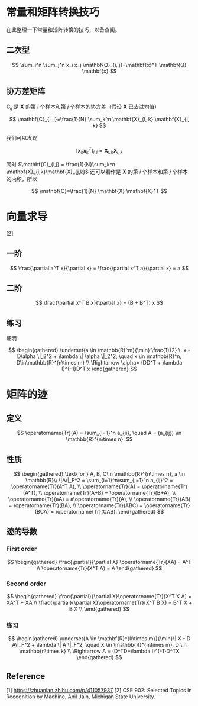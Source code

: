 # 常量和矩阵转换技巧

在此整理一下常量和矩阵转换的技巧，以备查阅。

## 二次型

$$
\sum_i^n \sum_j^n x_i x_j \mathbf{Q}_{i, j}=\mathbf{x}^T \mathbf{Q} \mathbf{x}
$$

## 协方差矩阵

$\mathbf{C}_{ij}$ 是 $\mathbf{X}$ 的第 $i$ 个样本和第 $j$ 个样本的协方差（假设 $\mathbf{X}$ 已去过均值）

$$
\mathbf{C}_{i, j}=\frac{1}{N} \sum_k^n \mathbf{X}_{i, k} \mathbf{X}_{j, k}
$$

我们可以发现

$$
\left[\mathbf{x}_k \mathbf{x}_k^T\right]_{i, j}=\mathbf{X}_{i, k} \mathbf{X}_{j, k}
$$

同时 $\mathbf{C}_{i,j} = \frac{1}{N}\sum_k^n \mathbf{X}_{i,k}\mathbf{X}_{j,k}$ 还可以看作是 $\mathbf{X}$ 的第 $i$ 个样本和第 $j$ 个样本的内积，所以

$$
\mathbf{C}=\frac{1}{N} \mathbf{X} \mathbf{X}^T
$$

# 向量求导

[2]

## 一阶

$$
\frac{\partial a^T x}{\partial x} = \frac{\partial x^T a}{\partial x} = a
$$

## 二阶

$$
\frac{\partial x^T B x}{\partial x} = (B + B^T) x
$$

## 练习

证明

$$
\begin{gathered}
\underset{a \in \mathbb{R}^m}{\min} \frac{1}{2} \| x - D\alpha \|_2^2 + \lambda \| \alpha \|_2^2, \quad x \in \mathbb{R}^n, D\in\mathbb{R}^{n\times m} \\
\Rightarrow \alpha= (DD^T + \lambda I)^{-1}D^T x
\end{gathered}
$$

# 矩阵的迹

## 定义

$$
\operatorname{Tr}(A) = \sum_{i=1}^n a_{ii}, \quad A = (a_{ij}) \in \mathbb{R}^{n\times n}.
$$

## 性质

$$
\begin{gathered}
\text{for } A, B, C\in \mathbb{R}^{n\times n}, a \in \mathbb{R}\\
\|A\|_F^2 = \sum_{i=1}^n\sum_{j=1}^n a_{ij}^2 = \operatorname{Tr}(A^T A), \\
\operatorname{Tr}(A) = \operatorname{Tr}(A^T), \\
\operatorname{Tr}(A+B) = \operatorname{Tr}(B+A), \\
\operatorname{Tr}(aA) = a\operatorname{Tr}(A), \\
\operatorname{Tr}(AB) = \operatorname{Tr}(BA), \\
\operatorname{Tr}(ABC) = \operatorname{Tr}(BCA) = \operatorname{Tr}(CAB).
\end{gathered}
$$

## 迹的导数

### First order

$$
\begin{gathered}
\frac{\partial}{\partial X} \operatorname{Tr}(XA) = A^T \\
\operatorname{Tr}(X^T A) = A
\end{gathered}
$$

### Second order

$$
\begin{gathered}
\frac{\partial}{\partial X}\operatorname{Tr}(X^T X A) = XA^T + XA \\
\frac{\partial}{\partial X}\operatorname{Tr}(X^T B X) = B^T X + B X \\
\end{gathered}
$$

### 练习

$$
\begin{gathered}
\underset{A \in \mathbf{R}^{k\times m}}{\min}\| X - D A\|_F^2 + \lambda \| A \|_F^2, \quad X \in \mathbb{R}^{n\times m}, D \in \mathbb{n\times k} \\
\Rightarrow A = (D^TD+\lambda I)^{-1}D^TX
\end{gathered}
$$

## Reference

[1] <https://zhuanlan.zhihu.com/p/411057937>
[2] CSE 902: Selected Topics in Recognition by Machine, Anil Jain, Michigan State University.
